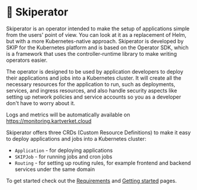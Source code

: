 # 🤖 Skiperator

Skiperator is an operator intended to make the setup of applications simple from the users' point of view. 
You can look at it as a replacement of Helm, but with a more Kubernetes-native approach.
Skiperator is developed by SKIP for the Kubernetes platform and is based on the Operator SDK, which is a framework that uses the controller-runtime library to make writing operators easier.

The operator is designed to be used by application developers to deploy their applications and jobs into a Kubernetes cluster.
It will create all the necessary resources for the application to run, such as deployments, services, and ingress resources, 
and also handle security aspects like setting up network policies and service accounts so you as a developer don't have to worry about it.

Logs and metrics will be automatically available on https://monitoring.kartverket.cloud

Skiperator offers three CRDs (Custom Resource Definitions) to make it easy to deploy applications and jobs into a Kubernetes cluster:
- `Application` - for deploying applications
- `SKIPJob` - for running jobs and cron jobs
- `Routing` - for setting up routing rules, for example frontend and backend services under the same domain

To get started check out the [Requirements](01-requirements.md) and [Getting started](02-get-started.md) pages.
